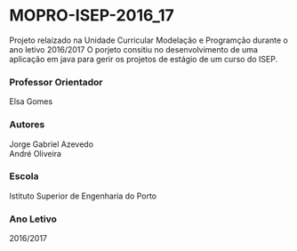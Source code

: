 # MOPRO-ISEP-2016_17
Projeto relaizado na Unidade Curricular Modelação e Programção durante o ano letivo 2016/2017
O porjeto consitiu no desenvolvimento de uma aplicação em java para gerir os projetos de estágio de um curso do ISEP.

### Professor Orientador ###
Elsa Gomes

### Autores ###
Jorge Gabriel Azevedo  
André Oliveira

### Escola ###
Istituto Superior de Engenharia do Porto

### Ano Letivo ###
2016/2017
